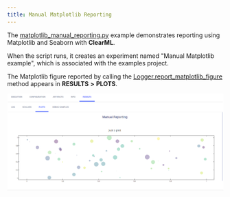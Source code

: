 ```yaml
---
title: Manual Matplotlib Reporting
---
```


The [matplotlib_manual_reporting.py](https://github.com/allegroai/clearml/blob/master/examples/reporting/matplotlib_manual_reporting.py) 
example demonstrates reporting using Matplotlib and Seaborn with **ClearML**.

When the script runs, it creates an experiment named "Manual Matplotlib example", which is associated with the 
examples project.

The Matplotlib figure reported by calling the [Logger.report_matplotlib_figure](../../references/sdk/logger.md#report_matplotlib_figure)
method appears in **RESULTS** **>** **PLOTS**.

![image](../../img/manual_matplotlib_reporting_01.png)